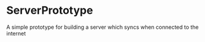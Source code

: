 # ServerPrototype
A simple prototype for building a server which syncs when connected to the internet

